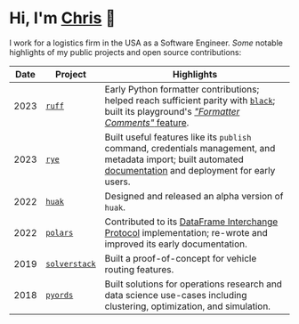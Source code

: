 # Hi, I'm [Chris](https://cnpryer.com) 👋

I work for a logistics firm in the USA as a Software Engineer. *Some* notable highlights of my public projects and open source contributions:

| Date | Project | Highlights |
| -- | -- | -- |
| 2023 | [`ruff`](https://github.com/astral-sh/ruff) | Early Python formatter contributions; helped reach sufficient parity with [`black`](https://github.com/psf/black); built its playground's [*"Formatter Comments"* feature](https://play.ruff.rs/?secondary=Comments). |
| 2023 | [`rye`](https://github.com/astral-sh/rye) | Built useful features like its `publish` command, credentials management, and metadata import; built automated [documentation](https://rye-up.com/) and deployment for early users. |
| 2022 | [`huak`](https://github.com/cnpryer/huak) | Designed and released an alpha version of `huak`. |
| 2022 | [`polars`](https://github.com/pola-rs/polars) | Contributed to its [DataFrame Interchange Protocol](https://data-apis.org/dataframe-protocol/latest/) implementation; re-wrote and improved its early documentation. |
| 2019 | [`solverstack`](https://github.com/cnpryer/solverstack) | Built a proof-of-concept for vehicle routing features. |
| 2018 | [`pyords`](https://github.com/cnpryer/pyords) | Built solutions for operations research and data science use-cases including clustering, optimization, and simulation. |

